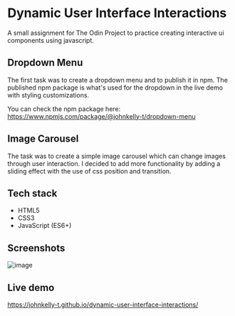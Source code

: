 # Dynamic User Interface Interactions

A small assignment for The Odin Project to practice creating interactive ui components using javascript.

## Dropdown Menu
The first task was to create a dropdown menu and to publish it in npm. The published npm package is what's used for the dropdown in the live demo with styling customizations. 

You can check the npm package here: https://www.npmjs.com/package/@johnkelly-t/dropdown-menu

## Image Carousel

The task was to create a simple image carousel which can change images through user interaction. I decided to add more functionality by adding a sliding effect with the use of css position and transition.

## Tech stack
- HTML5
- CSS3
- JavaScript (ES6+)

## Screenshots

![image](https://github.com/user-attachments/assets/4582b6fb-3527-45c7-b94f-7a9bf7108234)

## Live demo

https://johnkelly-t.github.io/dynamic-user-interface-interactions/

